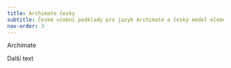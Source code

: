 ```yaml
---
title: Archimate česky
subtitle: České učební podklady pro jazyk Archimate a český model elementů
nav-order: 3
---
```


Archimate

Další text
